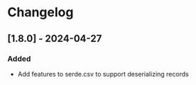 # Changelog

## [1.8.0] - 2024-04-27

### Added

- Add features to serde.csv to support deserializing records
